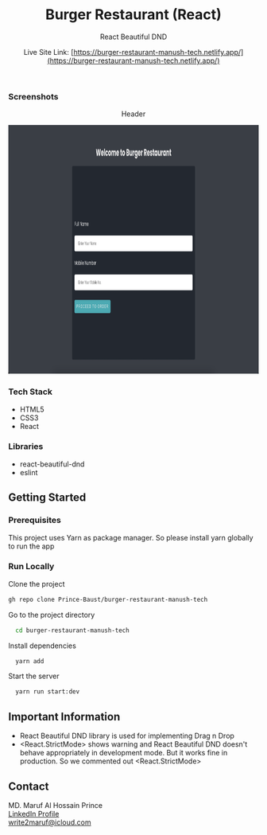 <div align="center">
  <h1>Burger Restaurant (React)</h1>
  <p>React Beautiful DND</p>

Live Site Link: [https://burger-restaurant-manush-tech.netlify.app/](https://burger-restaurant-manush-tech.netlify.app/)
</div>
<br />

### Screenshots

<div align="center"> 
<p>Header</p>
<img width="600" height="500" src="screenshot/img1.png" alt="screenshot"/>


</div>


<!-- TechStack -->
### Tech Stack

  <ul>
    <li>HTML5</li>
    <li>CSS3</li>
    <li>React</li>
  </ul>

<!-- Libraries -->
### Libraries

  <ul>
    <li>react-beautiful-dnd</li>
    <li>eslint</li>
  </ul>


<!-- Getting Started -->
## Getting Started

<!-- Prerequisites -->
### Prerequisites

This project uses Yarn as package manager. So please install yarn globally to run the app


<!-- Run Locally -->
### Run Locally

Clone the project

```bash
gh repo clone Prince-Baust/burger-restaurant-manush-tech
```

Go to the project directory

```bash
  cd burger-restaurant-manush-tech
```

Install dependencies

```bash
  yarn add
```

Start the server
```bash
  yarn run start:dev
```

<!-- Information -->
## Important Information
* React Beautiful DND library is used for implementing Drag n Drop
* <React.StrictMode> shows warning and React Beautiful DND doesn't behave appropriately in development mode. But it works fine in production. So we commented out <React.StrictMode>

<!-- Contact -->
## Contact

MD. Maruf Al Hossain Prince <br />
[LinkedIn Profile](https://www.linkedin.com/in/maruf-prince) <br /> write2maruf@icloud.com
